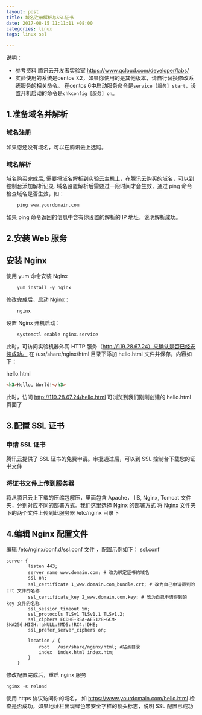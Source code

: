 ```yaml
---
layout: post
title: 域名注册解析与SSL证书
date: 2017-08-15 11:11:11 +08:00
categories: linux
tags: linux ssl

---
```


<!---
# 体验域名注册解析与SSL证书
-->


说明：
* 参考资料 腾讯云开发者实验室 https://www.qcloud.com/developer/labs/
* 实验使用的系统是centos 7.2，如果你使用的是其他版本，请自行替换修改系统服务的相关命令。
在centos 6中启动服务命令是`service [服务] start`，设置开机启动的命令是`chkconfig [服务] on`。


## 1.准备域名并解析

### 域名注册
如果您还没有域名，可以在腾讯云上选购。

### 域名解析
域名购买完成后, 需要将域名解析到实验云主机上，在腾讯云购买的域名，可以到控制台添加解析记录.
域名设置解析后需要过一段时间才会生效，通过 ping 命令检查域名是否生效，如：
```shell
    ping www.yourdomain.com
```

如果 ping 命令返回的信息中含有你设置的解析的 IP 地址，说明解析成功。

## 2.安装 Web 服务

## 安装 Nginx
使用 yum 命令安装 Nginx
```shell
    yum install -y nginx
```

修改完成后，启动 Nginx：
```shell
    nginx
```

设置 Nginx 开机启动：
```shell
    systemctl enable nginx.service
```
此时，可访问实验机器外网 HTTP 服务（http://119.28.67.24）来确认是否已经安装成功。
在 /usr/share/nginx/html 目录下添加 hello.html 文件并保存，内容如下：

hello.html
```html
<h3>Hello, World!</h3>
```

此时，访问 http://119.28.67.24/hello.html 可浏览到我们刚刚创建的 hello.html 页面了

## 3.配置 SSL 证书

### 申请 SSL 证书
腾讯云提供了 SSL 证书的免费申请。审批通过后，可以到 SSL 控制台下载您的证书文件

### 将证书文件上传到服务器
将从腾讯云上下载的压缩包解压，里面包含 Apache， IIS, Nginx, Tomcat 文件夹，分别对应不同的部署方式。我们这里选择 Nginx 的部署方式
将 Nginx 文件夹下的两个文件上传到此服务器 /etc/nginx 目录下

## 4.编辑 Nginx 配置文件
编辑 /etc/nginx/conf.d/ssl.conf 文件 ，配置示例如下：
ssl.conf
```
server {
        listen 443;
        server_name www.domain.com; # 改为绑定证书的域名
        ssl on;
        ssl_certificate 1_www.domain.com_bundle.crt; # 改为自己申请得到的 crt 文件的名称
        ssl_certificate_key 2_www.domain.com.key; # 改为自己申请得到的 key 文件的名称
        ssl_session_timeout 5m;
        ssl_protocols TLSv1 TLSv1.1 TLSv1.2;
        ssl_ciphers ECDHE-RSA-AES128-GCM-SHA256:HIGH:!aNULL:!MD5:!RC4:!DHE;
        ssl_prefer_server_ciphers on;

        location / {
            root   /usr/share/nginx/html; #站点目录
            index  index.html index.htm;
        }
    }
```

修改配置完成后，重启 nginx 服务
```shell
nginx -s reload
```
使用 https 协议访问你的域名， 如 https://www.yourdomain.com/hello.html 检查是否成功，如果地址栏出现绿色带安全字样的锁头标志，说明 SSL 配置已成功
